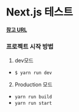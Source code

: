 # Next.js 테스트 

**[참고 URL](https://velopert.com/3293)**

### 프로젝트 시작 방법 

1. dev모드
- `$ yarn run dev` 

2. Production 모드
 
- `yarn run build`
- `yarn run start`
